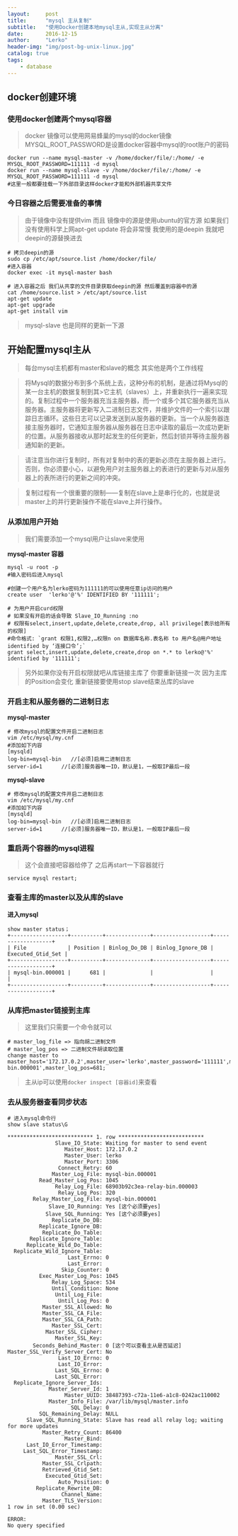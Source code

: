 ```yaml
---
layout:     post
title:      "mysql 主从复制"
subtitle:   "使用Docker创建本地mysql主从,实现主从分离"
date:       2016-12-15
author:     "Lerko"
header-img: "img/post-bg-unix-linux.jpg"
catalog: true
tags:
    - database
---
```


## docker创建环境

### 使用docker创建两个mysql容器

> docker 镜像可以使用网易蜂巢的mysql的docker镜像
> MYSQL_ROOT_PASSWORD是设置docker容器中mysql的root账户的密码

```
docker run --name mysql-master -v /home/docker/file/:/home/ -e MYSQL_ROOT_PASSWORD=111111 -d mysql
docker run --name mysql-slave -v /home/docker/file/:/home/ -e MYSQL_ROOT_PASSWORD=111111 -d mysql
#这里一般都要挂载一下外部目录这样docker才能和外部机器共享文件
```

### 今日容器之后需要准备的事情

> 由于镜像中没有提供vim 而且 镜像中的源是使用ubuntu的官方源 
> 如果我们没有使用科学上网apt-get update 将会非常慢
> 我使用的是deepin 我就吧deepin的源替换进去

```
# 拷贝deepin的源
sudo cp /etc/apt/source.list /home/docker/file/
#进入容器
docker exec -it mysql-master bash
```

```
# 进入容器之后 我们从共享的文件目录获取deepin的源 然后覆盖到容器中的源
cat /home/source.list > /etc/apt/source.list
apt-get update
apt-get upgrade
apt-get install vim
```

> mysql-slave 也是同样的更新一下源

## 开始配置mysql主从

> 每台mysql主机都有master和slave的概念
> 其实他是两个工作线程

> 将Mysql的数据分布到多个系统上去，这种分布的机制，是通过将Mysql的某一台主机的数据复制到其>它主机（slaves）上，并重新执行一遍来实现的。复制过程中一个服务器充当主服务器，而一个或多个其它服务器充当从服务器。主服务器将更新写入二进制日志文件，并维护文件的一个索引以跟踪日志循环。这些日志可以记录发送到从服务器的更新。当一个从服务器连接主服务器时，它通知主服务器从服务器在日志中读取的最后一次成功更新的位置。从服务器接收从那时起发生的任何更新，然后封锁并等待主服务器通知新的更新。

> 请注意当你进行复制时，所有对复制中的表的更新必须在主服务器上进行。否则，你必须要小心，以避免用户对主服务器上的表进行的更新与对从服务器上的表所进行的更新之间的冲突。

> 复制过程有一个很重要的限制——复制在slave上是串行化的，也就是说master上的并行更新操作不能在slave上并行操作。

### 从添加用户开始

> 我们需要添加一个mysql用户让slave来使用

**mysql-master 容器**
```shell
mysql -u root -p
#输入密码后进入mysql

#创建一个用户名为lerko密码为111111的可以使用任意ip访问的用户
create user  'lerko'@'%' IDENTIFIED BY '111111';

# 为用户开启curd权限
# 如果没有开启的话会导致 Slave_IO_Running :no
# 权限有select,insert,update,delete,create,drop, all privilege[表示给所有的权限]
#命令格式: `grant 权限1,权限2,…权限n on 数据库名称.表名称 to 用户名@用户地址 identified by ‘连接口令’;`
grant select,insert,update,delete,create,drop on *.* to lerko@'%' identified by '111111';
```

> 另外如果你没有开启权限就吧从库链接主库了
> 你要重新链接一次 因为主库的Position会变化
> 重新链接要使用stop slave结束丛库的slave

### 开启主和从服务器的二进制日志

**mysql-master**

```
# 修改mysql的配置文件开启二进制日志
vim /etc/mysql/my.cnf
#添加如下内容
[mysqld]
log-bin=mysql-bin   //[必须]启用二进制日志
server-id=1      //[必须]服务器唯一ID，默认是1，一般取IP最后一段
```

**mysql-slave**

```
# 修改mysql的配置文件开启二进制日志
vim /etc/mysql/my.cnf
#添加如下内容
[mysqld]
log-bin=mysql-bin   //[必须]启用二进制日志
server-id=1      //[必须]服务器唯一ID，默认是1，一般取IP最后一段
```

### 重启两个容器的mysql进程

> 这个会直接吧容器给停了  之后再start一下容器就行

```
service mysql restart;
```

### 查看主库的master以及从库的slave

**进入mysql**

```
show master status；
+------------------+----------+--------------+------------------+-------------------+
| File             | Position | Binlog_Do_DB | Binlog_Ignore_DB | Executed_Gtid_Set |
+------------------+----------+--------------+------------------+-------------------+
| mysql-bin.000001 |      681 |              |                  |                   |
+------------------+----------+--------------+------------------+-------------------+
```




### 从库把master链接到主库

> 这里我们只需要一个命令就可以

```shell
# master_log_file => 指向胡二进制文件
# master_log_pos => 二进制文件胡读取位置
change master to master_host='172.17.0.2',master_user='lerko',master_password='111111',master_log_file='mysql-bin.000001',master_log_pos=681;
```

> 主从ip可以使用`docker inspect [容器id]`来查看

### 去从服务器查看同步状态

```shell
# 进入mysql命令行
show slave status\G

*************************** 1. row ***************************
               Slave_IO_State: Waiting for master to send event
                  Master_Host: 172.17.0.2
                  Master_User: lerko
                  Master_Port: 3306
                Connect_Retry: 60
              Master_Log_File: mysql-bin.000001
          Read_Master_Log_Pos: 1045
               Relay_Log_File: 68903b92c3ea-relay-bin.000003
                Relay_Log_Pos: 320
        Relay_Master_Log_File: mysql-bin.000001
             Slave_IO_Running: Yes [这个必须要yes]
            Slave_SQL_Running: Yes [这个必须要yes]
              Replicate_Do_DB: 
          Replicate_Ignore_DB: 
           Replicate_Do_Table: 
       Replicate_Ignore_Table: 
      Replicate_Wild_Do_Table: 
  Replicate_Wild_Ignore_Table: 
                   Last_Errno: 0
                   Last_Error: 
                 Skip_Counter: 0
          Exec_Master_Log_Pos: 1045
              Relay_Log_Space: 534
              Until_Condition: None
               Until_Log_File: 
                Until_Log_Pos: 0
           Master_SSL_Allowed: No
           Master_SSL_CA_File: 
           Master_SSL_CA_Path: 
              Master_SSL_Cert: 
            Master_SSL_Cipher: 
               Master_SSL_Key: 
        Seconds_Behind_Master: 0 [这个可以查看主从是否延迟]
Master_SSL_Verify_Server_Cert: No
                Last_IO_Errno: 0
                Last_IO_Error: 
               Last_SQL_Errno: 0
               Last_SQL_Error: 
  Replicate_Ignore_Server_Ids: 
             Master_Server_Id: 1
                  Master_UUID: 38487393-c72a-11e6-a1c8-0242ac110002
             Master_Info_File: /var/lib/mysql/master.info
                    SQL_Delay: 0
          SQL_Remaining_Delay: NULL
      Slave_SQL_Running_State: Slave has read all relay log; waiting for more updates
           Master_Retry_Count: 86400
                  Master_Bind: 
      Last_IO_Error_Timestamp: 
     Last_SQL_Error_Timestamp: 
               Master_SSL_Crl: 
           Master_SSL_Crlpath: 
           Retrieved_Gtid_Set: 
            Executed_Gtid_Set: 
                Auto_Position: 0
         Replicate_Rewrite_DB: 
                 Channel_Name: 
           Master_TLS_Version: 
1 row in set (0.00 sec)

ERROR: 
No query specified

```


















